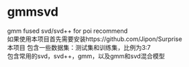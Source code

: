 # gmmsvd
gmm fused svd/svd++ for poi recommend   
如果使用本项目首先需要安装https://github.com/Jipon/Surprise  
本项目 包含一些数据集：测试集和训练集，比例为3:7  
包含常用的svd，svd++，gmm，以及gmm和svd混合模型 
  
